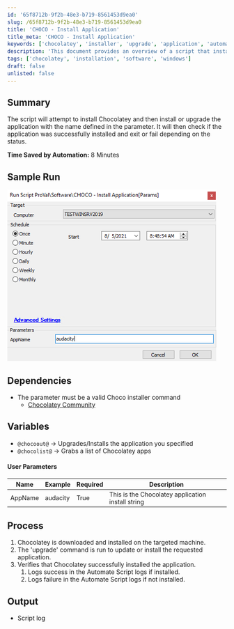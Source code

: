 ```yaml
---
id: '65f8712b-9f2b-48e3-b719-8561453d9ea0'
slug: /65f8712b-9f2b-48e3-b719-8561453d9ea0
title: 'CHOCO - Install Application'
title_meta: 'CHOCO - Install Application'
keywords: ['chocolatey', 'installer', 'upgrade', 'application', 'automation']
description: 'This document provides an overview of a script that installs Chocolatey and manages the installation or upgrade of specified applications. It includes details on dependencies, user parameters, and the process flow, ensuring successful application management through automation.'
tags: ['chocolatey', 'installation', 'software', 'windows']
draft: false
unlisted: false
---
```


## Summary

The script will attempt to install Chocolatey and then install or upgrade the application with the name defined in the parameter. It will then check if the application was successfully installed and exit or fail depending on the status.

**Time Saved by Automation:** 8 Minutes

## Sample Run

![Sample Run](../../../static/img/CHOCO---Install-Application/image_1.png)

## Dependencies

- The parameter must be a valid Choco installer command
  - [Chocolatey Community](https://community.chocolatey.org/)

## Variables

- `@chocoout@` -> Upgrades/Installs the application you specified
- `@chocolist@` -> Grabs a list of Chocolatey apps

#### User Parameters

| Name     | Example   | Required | Description                                        |
|----------|-----------|----------|----------------------------------------------------|
| AppName  | audacity  | True     | This is the Chocolatey application install string   |

## Process

1. Chocolatey is downloaded and installed on the targeted machine.
2. The 'upgrade' command is run to update or install the requested application.
3. Verifies that Chocolatey successfully installed the application.
   1. Logs success in the Automate Script logs if installed.
   2. Logs failure in the Automate Script logs if not installed.

## Output

- Script log



